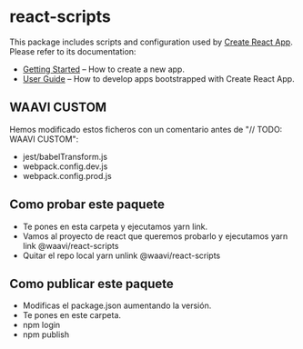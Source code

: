 # react-scripts

This package includes scripts and configuration used by [Create React App](https://github.com/facebookincubator/create-react-app).<br>
Please refer to its documentation:

* [Getting Started](https://github.com/facebookincubator/create-react-app/blob/master/README.md#getting-started) – How to create a new app.
* [User Guide](https://github.com/facebookincubator/create-react-app/blob/master/packages/react-scripts/template/README.md) – How to develop apps bootstrapped with Create React App.

## WAAVI CUSTOM
Hemos modificado estos ficheros con un comentario antes de "// TODO: WAAVI CUSTOM":

- jest/babelTransform.js
- webpack.config.dev.js
- webpack.config.prod.js

## Como probar este paquete
- Te pones en esta carpeta y ejecutamos yarn link.
- Vamos al proyecto de react que queremos probarlo y ejecutamos yarn link @waavi/react-scripts
- Quitar el repo local yarn unlink @waavi/react-scripts

## Como publicar este paquete
- Modificas el package.json aumentando la versión.
- Te pones en este carpeta.
- npm login
- npm publish
